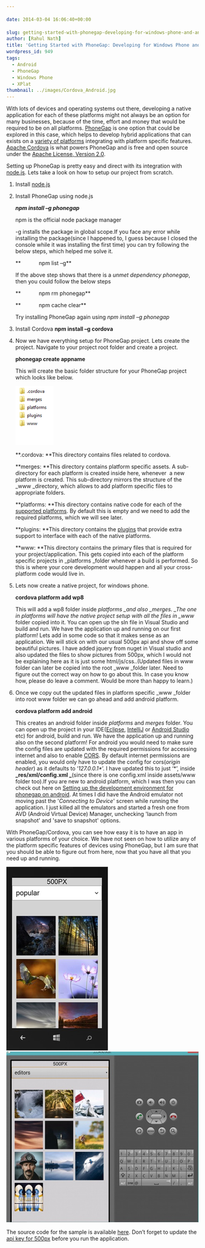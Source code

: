 ```yaml
---
  
date: 2014-03-04 16:06:40+00:00

slug: getting-started-with-phonegap-developing-for-windows-phone-and-android
author: [Rahul Nath]
title: 'Getting Started with PhoneGap: Developing for Windows Phone and Android'
wordpress_id: 949
tags:
  - Android
  - PhoneGap
  - Windows Phone
  - XPlat
thumbnail: ../images/Cordova_Android.jpg
---
```


With lots of devices and operating systems out there, developing a native application for each of these platforms might not always be an option for many businesses, because of the time, effort and money that would be required to be on all platforms. [PhoneGap](http://phonegap.com/) is one option that could be explored in this case, which helps to develop hybrid applications that can exists on a [variety of platforms](http://phonegap.com/about/feature/) integrating with platform specific features. [Apache Cordova](http://cordova.apache.org/) is what powers PhoneGap and is free and open source under the [Apache License, Version 2.0](http://phonegap.com/about/license/).

Setting up PhoneGap is pretty easy and direct with its integration with [node.js](http://nodejs.org/). Lets take a look on how to setup our project from scratch.

1. Install [node.js](http://nodejs.org/)

2. Install PhoneGap using node.js

   **_npm install –g phonegap_**


    npm is the official node package manager

    -g installs the package in global scope.If you face any error while installing the package(since I happened to, I guess because I closed the console while it was installing the first time) you can try following the below steps, which helped me solve it.

    **            npm list –g**

    If the above step shows that there is a _unmet dependency phonegap_, then you could follow the below steps

    **            npm rm phonegap**

    **            npm cache clear**

    Try installing PhoneGap again using _npm install –g phonegap_

3. Install Cordova
   **npm install –g cordova**
4. Now we have everything setup for PhoneGap project. Lets create the project. Navigate to your project root folder and create a project.

   **phonegap create appname**

   This will create the basic folder structure for your PhoneGap project which looks like below.

   <img class="left" src="../images/cordova_folder_structure.png" alt="cordova_folder_structure" />

   **.cordova: **This directory contains files related to cordova.

   **merges: **This directory contains platform specific assets. A sub-directory for each platform is created inside here, whenever  a new platform is created. This sub-directory mirrors the structure of the \_www \_directory, which allows to add platform specific files to appropriate folders.

   **platforms: **This directory contains native code for each of the [supported platforms](http://docs.phonegap.com/en/edge/guide_platforms_index.md.html). By default this is empty and we need to add the required platforms, which we will see later.

   **plugins: **This directory contains the [plugins](https://build.phonegap.com/plugins) that provide extra support to interface with each of the native platforms.

   **www: **This directory contains the primary files that is required for your project/application. This gets copied into each of the platform specific projects in \_platforms \_folder whenever a build is performed. So this is where your core development would happen and all your cross-platform code would live in.

5. Lets now create a native project, for windows phone.

   **cordova platform add wp8**

   This will add a wp8 folder inside _platforms \_and also \_merges. \_The one in platforms will have the native project setup with all the files in \_www_ folder copied into it. You can open up the sln file in Visual Studio and build and run. We have the application up and running on our first platform!
   Lets add in some code so that it makes sense as an application. We will stick on with our usual 500px api and show off some beautiful pictures. I have added jquery from nuget in Visual studio and also updated the files to show pictures from 500px, which I would not be explaining here as it is just some html/js/css..(Updated files in www folder can later be copied into the root \_www \_folder later. Need to figure out the correct way on how to go about this. In case you know how, please do leave a comment. Would be more than happy to learn.)

6. Once we copy out the updated files in platform specific \_www \_folder into root www folder we can go ahead and add android platform.

   **cordova platform add android**

   This creates an android folder inside _platforms_ and _merges_ folder. You can open up the project in your IDE([Eclipse](https://www.eclipse.org/downloads/), [IntelliJ](http://www.jetbrains.com/idea/) or [Android Studio](http://developer.android.com/sdk/installing/studio.html) etc) for android, build and run. We have the application up and running also on the second platform!
   For android you would need to make sure the config files are updated with the required permissions for accessing internet and also to enable [CORS](http://en.wikipedia.org/wiki/Cross-origin_resource_sharing). By default internet permissions are enabled, you would only have to update the config for cors(_origin header_) as it defaults to ‘_127.0.0.1\*_’. I have updated this to just ‘\*’, inside **_res/xml/config.xml _**(since there is one config.xml inside assets/www folder too).If you are new to android platform, which I was then you can check out here on [Setting up the development environment for phonegap on android](http://rahulpnath.com/blog/setting-up-the-development-environment-for-phonegap-on-android/).
   At times I did have the Android emulator not moving past the '_Connecting to Device_' screen while running the application. I just killed all the emulators and started a fresh one from AVD (Android Virtual Device) Manager, unchecking 'launch from snapshot' and 'save to snapshot' options.

With PhoneGap/Cordova, you can see how easy it is to have an app in various platforms of your choice. We have not seen on how to utilize any of the platform specific features of devices using PhoneGap, but I am sure that you should be able to figure out from here, now that you have all that you need up and running.

![Cordova_WP](../images/Cordova_WP.jpg)
![Cordova_Android](../images/Cordova_Android.jpg)

The source code for the sample is available [here](https://github.com/rahulpnath/Blog/tree/master/GettingStartedOnPhoneGap). Don’t forget to update the [api key for 500px](http://developers.500px.com/) before you run the application.
